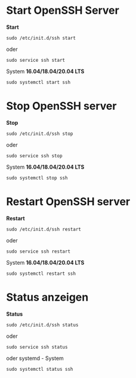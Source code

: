 # Start OpenSSH Server

**Start**
```
sudo /etc/init.d/ssh start
```
oder 
```
sudo service ssh start
```

System **16.04/18.04/20.04 LTS**
```
sudo systemctl start ssh 
```

# Stop OpenSSH server

**Stop**
```
sudo /etc/init.d/ssh stop
```
oder
```
sudo service ssh stop
```
System **16.04/18.04/20.04 LTS**
```
sudo systemctl stop ssh
```

# Restart OpenSSH server

**Restart**
```
sudo /etc/init.d/ssh restart
```
oder
```
sudo service ssh restart
```
System **16.04/18.04/20.04 LTS**
```
sudo systemctl restart ssh
```

# Status anzeigen

**Status**
```
sudo /etc/init.d/ssh status
```
oder
```
sudo service ssh status
```
oder systemd - System
```
sudo systemctl status ssh 
```
